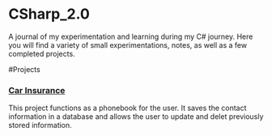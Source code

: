 # CSharp_2.0
 A journal of my experimentation and learning during my C# journey. Here you will find a variety of small experimentations, notes, as well as a few completed projects. 

 #Projects
 <h3><a href="https://github.com/Mstewart93/CSharp_2.0/tree/main/CarInsurance">Car Insurance</a></h3>
 <p>This project functions as a phonebook for the user. It saves the contact information in a database and allows the user to update and delet previously stored information.</p>
